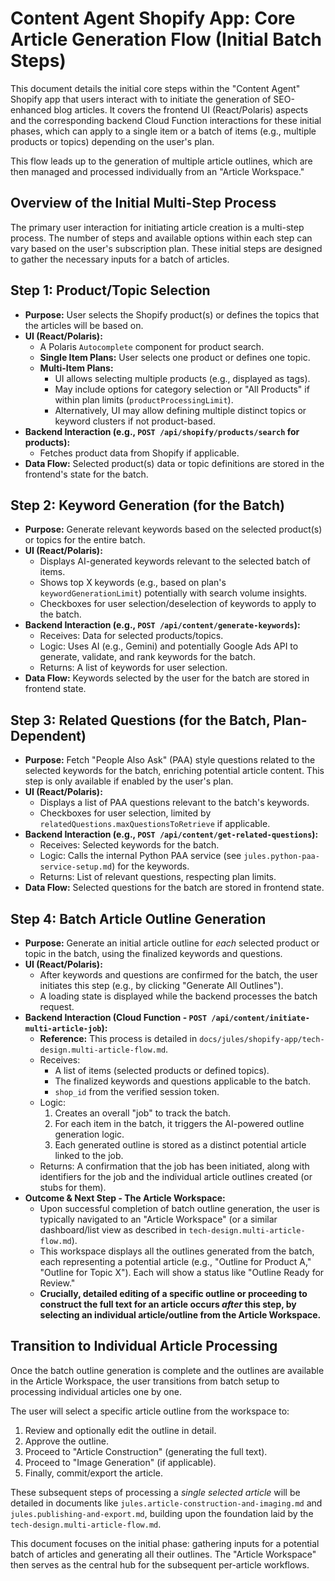 # Content Agent Shopify App: Core Article Generation Flow (Initial Batch Steps)

This document details the initial core steps within the "Content Agent" Shopify app that users interact with to initiate the generation of SEO-enhanced blog articles. It covers the frontend UI (React/Polaris) aspects and the corresponding backend Cloud Function interactions for these initial phases, which can apply to a single item or a batch of items (e.g., multiple products or topics) depending on the user's plan.

This flow leads up to the generation of multiple article outlines, which are then managed and processed individually from an "Article Workspace."

## Overview of the Initial Multi-Step Process

The primary user interaction for initiating article creation is a multi-step process. The number of steps and available options within each step can vary based on the user's subscription plan. These initial steps are designed to gather the necessary inputs for a batch of articles.

## Step 1: Product/Topic Selection

*   **Purpose:** User selects the Shopify product(s) or defines the topics that the articles will be based on.
*   **UI (React/Polaris):**
    *   A Polaris `Autocomplete` component for product search.
    *   **Single Item Plans:** User selects one product or defines one topic.
    *   **Multi-Item Plans:**
        *   UI allows selecting multiple products (e.g., displayed as tags).
        *   May include options for category selection or "All Products" if within plan limits (`productProcessingLimit`).
        *   Alternatively, UI may allow defining multiple distinct topics or keyword clusters if not product-based.
*   **Backend Interaction (e.g., `POST /api/shopify/products/search` for products):**
    *   Fetches product data from Shopify if applicable.
*   **Data Flow:** Selected product(s) data or topic definitions are stored in the frontend's state for the batch.

## Step 2: Keyword Generation (for the Batch)

*   **Purpose:** Generate relevant keywords based on the selected product(s) or topics for the entire batch.
*   **UI (React/Polaris):**
    *   Displays AI-generated keywords relevant to the selected batch of items.
    *   Shows top X keywords (e.g., based on plan's `keywordGenerationLimit`) potentially with search volume insights.
    *   Checkboxes for user selection/deselection of keywords to apply to the batch.
*   **Backend Interaction (e.g., `POST /api/content/generate-keywords`):**
    *   Receives: Data for selected products/topics.
    *   Logic: Uses AI (e.g., Gemini) and potentially Google Ads API to generate, validate, and rank keywords for the batch.
    *   Returns: A list of keywords for user selection.
*   **Data Flow:** Keywords selected by the user for the batch are stored in frontend state.

## Step 3: Related Questions (for the Batch, Plan-Dependent)

*   **Purpose:** Fetch "People Also Ask" (PAA) style questions related to the selected keywords for the batch, enriching potential article content. This step is only available if enabled by the user's plan.
*   **UI (React/Polaris):**
    *   Displays a list of PAA questions relevant to the batch's keywords.
    *   Checkboxes for user selection, limited by `relatedQuestions.maxQuestionsToRetrieve` if applicable.
*   **Backend Interaction (e.g., `POST /api/content/get-related-questions`):**
    *   Receives: Selected keywords for the batch.
    *   Logic: Calls the internal Python PAA service (see `jules.python-paa-service-setup.md`) for the keywords.
    *   Returns: List of relevant questions, respecting plan limits.
*   **Data Flow:** Selected questions for the batch are stored in frontend state.

## Step 4: Batch Article Outline Generation

*   **Purpose:** Generate an initial article outline for *each* selected product or topic in the batch, using the finalized keywords and questions.
*   **UI (React/Polaris):**
    *   After keywords and questions are confirmed for the batch, the user initiates this step (e.g., by clicking "Generate All Outlines").
    *   A loading state is displayed while the backend processes the batch request.
*   **Backend Interaction (Cloud Function - `POST /api/content/initiate-multi-article-job`):**
    *   **Reference:** This process is detailed in `docs/jules/shopify-app/tech-design.multi-article-flow.md`.
    *   Receives:
        *   A list of items (selected products or defined topics).
        *   The finalized keywords and questions applicable to the batch.
        *   `shop_id` from the verified session token.
    *   Logic:
        1.  Creates an overall "job" to track the batch.
        2.  For each item in the batch, it triggers the AI-powered outline generation logic.
        3.  Each generated outline is stored as a distinct potential article linked to the job.
    *   Returns: A confirmation that the job has been initiated, along with identifiers for the job and the individual article outlines created (or stubs for them).
*   **Outcome & Next Step - The Article Workspace:**
    *   Upon successful completion of batch outline generation, the user is typically navigated to an "Article Workspace" (or a similar dashboard/list view as described in `tech-design.multi-article-flow.md`).
    *   This workspace displays all the outlines generated from the batch, each representing a potential article (e.g., "Outline for Product A," "Outline for Topic X"). Each will show a status like "Outline Ready for Review."
    *   **Crucially, detailed editing of a specific outline or proceeding to construct the full text for an article occurs *after* this step, by selecting an individual article/outline from the Article Workspace.**

## Transition to Individual Article Processing

Once the batch outline generation is complete and the outlines are available in the Article Workspace, the user transitions from batch setup to processing individual articles one by one.

The user will select a specific article outline from the workspace to:
1.  Review and optionally edit the outline in detail.
2.  Approve the outline.
3.  Proceed to "Article Construction" (generating the full text).
4.  Proceed to "Image Generation" (if applicable).
5.  Finally, commit/export the article.

These subsequent steps of processing a *single selected article* will be detailed in documents like `jules.article-construction-and-imaging.md` and `jules.publishing-and-export.md`, building upon the foundation laid by the `tech-design.multi-article-flow.md`.

This document focuses on the initial phase: gathering inputs for a potential batch of articles and generating all their outlines. The "Article Workspace" then serves as the central hub for the subsequent per-article workflows.

